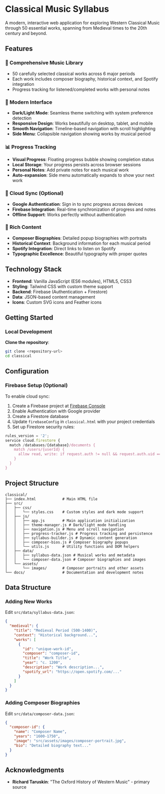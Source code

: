 # Classical Music Syllabus

A modern, interactive web application for exploring Western Classical Music through 50 essential works, spanning from Medieval times to the 20th century and beyond.

## Features

### 🎵 Comprehensive Music Library
- 50 carefully selected classical works across 6 major periods
- Each work includes composer biography, historical context, and Spotify integration
- Progress tracking for listened/completed works with personal notes

### 🎨 Modern Interface
- **Dark/Light Mode**: Seamless theme switching with system preference detection
- **Responsive Design**: Works beautifully on desktop, tablet, and mobile
- **Smooth Navigation**: Timeline-based navigation with scroll highlighting
- **Side Menu**: Collapsible navigation showing works by musical period

### 📊 Progress Tracking
- **Visual Progress**: Floating progress bubble showing completion status
- **Local Storage**: Your progress persists across browser sessions
- **Personal Notes**: Add private notes for each musical work
- **Auto-expansion**: Side menu automatically expands to show your next work

### 🔐 Cloud Sync (Optional)
- **Google Authentication**: Sign in to sync progress across devices
- **Firebase Integration**: Real-time synchronization of progress and notes
- **Offline Support**: Works perfectly without authentication

### 🎼 Rich Content
- **Composer Biographies**: Detailed popup biographies with portraits
- **Historical Context**: Background information for each musical period
- **Spotify Integration**: Direct links to listen on Spotify
- **Typographic Excellence**: Beautiful typography with proper quotes

## Technology Stack

- **Frontend**: Vanilla JavaScript (ES6 modules), HTML5, CSS3
- **Styling**: Tailwind CSS with custom theme support
- **Backend**: Firebase (Authentication + Firestore)
- **Data**: JSON-based content management
- **Icons**: Custom SVG icons and Feather icons

## Getting Started

### Local Development

**Clone the repository**:
   ```bash
   git clone <repository-url>
   cd classical
   ```

## Configuration

### Firebase Setup (Optional)

To enable cloud sync:

1. Create a Firebase project at [Firebase Console](https://console.firebase.google.com/)
2. Enable Authentication with Google provider
3. Create a Firestore database
4. Update `firebaseConfig` in `classical.html` with your project credentials
5. Set up Firestore security rules:

```javascript
rules_version = '2';
service cloud.firestore {
  match /databases/{database}/documents {
    match /users/{userId} {
      allow read, write: if request.auth != null && request.auth.uid == userId;
    }
  }
}
```

## Project Structure

```
classical/
├── index.html            # Main HTML file
├── src/
│   ├── css/
│   │   └── styles.css    # Custom styles and dark mode support
│   ├── js/
│   │   ├── app.js        # Main application initialization
│   │   ├── theme-manager.js # Dark/light mode handling
│   │   ├── navigation.js # Menu and scroll navigation
│   │   ├── progress-tracker.js # Progress tracking and persistence
│   │   ├── syllabus-builder.js # Dynamic content generation
│   │   ├── composer-bios.js # Composer biography popups
│   │   └── utils.js      # Utility functions and DOM helpers
│   ├── data/
│   │   ├── syllabus-data.json # Musical works and metadata
│   │   └── composer-data.json # Composer biographies and images
│   └── assets/
│       └── images/       # Composer portraits and other assets
└── docs/                 # Documentation and development notes
```

## Data Structure

### Adding New Works

Edit `src/data/syllabus-data.json`:

```json
{
  "medieval": {
    "title": "Medieval Period (500-1400)",
    "context": "Historical background...",
    "works": [
      {
        "id": "unique-work-id",
        "composer": "composer-id",
        "title": "Work Title",
        "year": "c. 1200",
        "description": "Work description...",
        "spotify_url": "https://open.spotify.com/..."
      }
    ]
  }
}
```

### Adding Composer Biographies

Edit `src/data/composer-data.json`:

```json
{
  "composer-id": {
    "name": "Composer Name",
    "years": "1600-1750",
    "image": "src/assets/images/composer-portrait.jpg",
    "bio": "Detailed biography text..."
  }
}
```

## Acknowledgments

- **Richard Taruskin**: "The Oxford History of Western Music" - primary source
